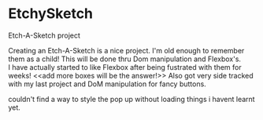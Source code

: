 # EtchySketch
Etch-A-Sketch project

Creating an Etch-A-Sketch is a nice project. I'm old enough to remember them as a child! This will be done thru Dom manipulation and Flexbox's.  
I have actually started to like Flexbox after being fustrated with them for weeks! <<add more boxes will be the answer!>>
Also got very side tracked with my last project and DoM manipulation for fancy buttons.   

couldn't find a way to style the pop up without loading things i havent learnt yet.
